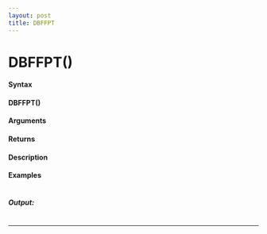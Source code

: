 ```yaml
---
layout: post
title: DBFFPT
---
```


# DBFFPT()


#### Syntax

#### DBFFPT()

#### Arguments

#### Returns

#### Description

#### Examples

```

```

##### Output:

```

```

---